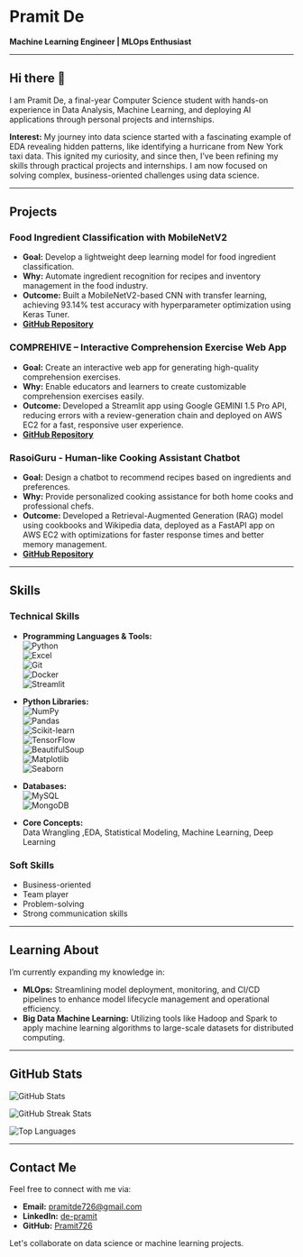 # Pramit De

**Machine Learning Engineer | MLOps Enthusiast**

---

## Hi there 👋

I am Pramit De, a final-year Computer Science student with hands-on experience in Data Analysis, Machine Learning, and deploying AI applications through personal projects and internships.


**Interest:** My journey into data science started with a fascinating example of EDA revealing hidden patterns, like identifying a hurricane from New York taxi data. This ignited my curiosity, and since then, I’ve been refining my skills through practical projects and internships. I am now focused on solving complex, business-oriented challenges using data science.


---

## Projects

### Food Ingredient Classification with MobileNetV2
- **Goal:** Develop a lightweight deep learning model for food ingredient classification.  
- **Why:** Automate ingredient recognition for recipes and inventory management in the food industry.  
- **Outcome:** Built a MobileNetV2-based CNN with transfer learning, achieving 93.14% test accuracy with hyperparameter optimization using Keras Tuner.  
- **[GitHub Repository](https://github.com/Pramit726/MobileNetV2-FoodClassifier)**

### COMPREHIVE – Interactive Comprehension Exercise Web App
- **Goal:** Create an interactive web app for generating high-quality comprehension exercises.  
- **Why:** Enable educators and learners to create customizable comprehension exercises easily.  
- **Outcome:** Developed a Streamlit app using Google GEMINI 1.5 Pro API, reducing errors with a review-generation chain and deployed on AWS EC2 for a fast, responsive user experience.  
- **[GitHub Repository](https://github.com/Pramit726/CompreHive)**

### RasoiGuru - Human-like Cooking Assistant Chatbot
- **Goal:** Design a chatbot to recommend recipes based on ingredients and preferences.  
- **Why:** Provide personalized cooking assistance for both home cooks and professional chefs.  
- **Outcome:** Developed a Retrieval-Augmented Generation (RAG) model using cookbooks and Wikipedia data, deployed as a FastAPI app on AWS EC2 with optimizations for faster response times and better memory management.  
- **[GitHub Repository](https://github.com/Pramit726/RasoiGuru)**

---

## Skills

### Technical Skills

- **Programming Languages & Tools:**  
  ![Python](https://img.shields.io/badge/-Python-3776AB?style=flat&logo=python&logoColor=white)  
  ![Excel](https://img.shields.io/badge/-Excel-217346?style=flat&logo=microsoft-excel&logoColor=white)  
  ![Git](https://img.shields.io/badge/-Git-F05032?style=flat&logo=git&logoColor=white)  
  ![Docker](https://img.shields.io/badge/-Docker-2496ED?style=flat&logo=docker&logoColor=white)  
  ![Streamlit](https://img.shields.io/badge/-Streamlit-FF4B4B?style=flat&logo=streamlit&logoColor=white)

- **Python Libraries:**  
  ![NumPy](https://img.shields.io/badge/-NumPy-013243?style=flat&logo=numpy&logoColor=white)  
  ![Pandas](https://img.shields.io/badge/-Pandas-150458?style=flat&logo=pandas&logoColor=white)  
  ![Scikit-learn](https://img.shields.io/badge/-Scikit%20Learn-F7931E?style=flat&logo=scikit-learn&logoColor=white)  
  ![TensorFlow](https://img.shields.io/badge/-TensorFlow-FF6F00?style=flat&logo=tensorflow&logoColor=white)  
  ![BeautifulSoup](https://img.shields.io/badge/-BeautifulSoup-23282D?style=flat&logo=beautifulsoup&logoColor=white)  
  ![Matplotlib](https://img.shields.io/badge/-Matplotlib-003B57?style=flat&logo=matplotlib&logoColor=white)  
  ![Seaborn](https://img.shields.io/badge/-Seaborn-9C8D61?style=flat&logo=seaborn&logoColor=white)  

- **Databases:**  
  ![MySQL](https://img.shields.io/badge/-MySQL-4479A1?style=flat&logo=mysql&logoColor=white)  
  ![MongoDB](https://img.shields.io/badge/-MongoDB-47A248?style=flat&logo=mongodb&logoColor=white)

- **Core Concepts:**  
  Data Wrangling ,EDA, Statistical Modeling, Machine Learning, Deep Learning  

### Soft Skills
- Business-oriented  
- Team player  
- Problem-solving  
- Strong communication skills  

---

## Learning About

I’m currently expanding my knowledge in:

- **MLOps:** Streamlining model deployment, monitoring, and CI/CD pipelines to enhance model lifecycle management and operational efficiency.
- **Big Data Machine Learning:** Utilizing tools like Hadoop and Spark to apply machine learning algorithms to large-scale datasets for distributed computing.

---

## GitHub Stats

![GitHub Stats](https://github-readme-stats.vercel.app/api?username=Pramit726&show_icons=true&hide_title=true&hide=prs&count_private=true)

![GitHub Streak Stats](https://github-readme-streak-stats.herokuapp.com/?user=Pramit726)

![Top Languages](https://github-readme-stats.vercel.app/api/top-langs/?username=Pramit726&show_icons=true&hide_title=true&layout=compact)

---

## Contact Me

Feel free to connect with me via:

- **Email:** [pramitde726@gmail.com](mailto:pramitde726@gmail.com)
- **LinkedIn:** [de-pramit](https://www.linkedin.com/in/de-pramit/)
- **GitHub:** [Pramit726](https://github.com/Pramit726)

Let's collaborate on data science or machine learning projects.
